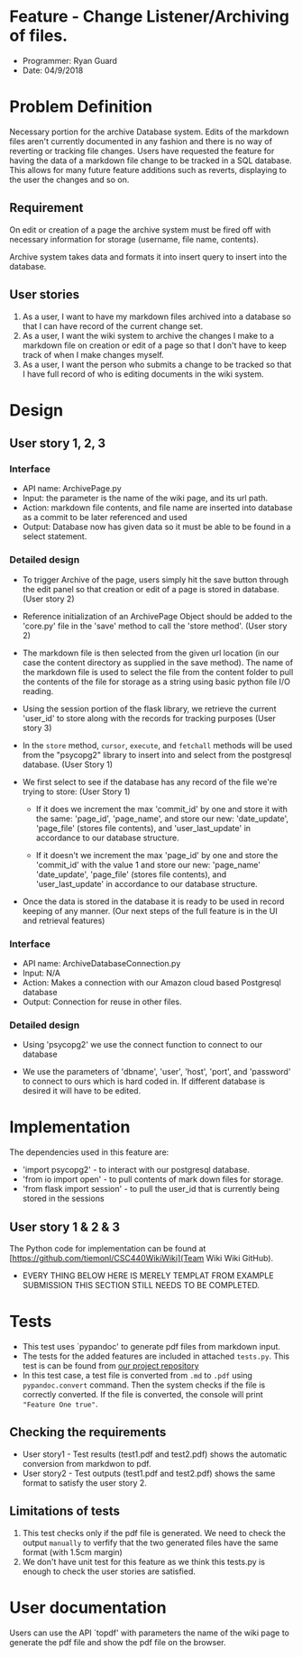 # Feature - Change Listener/Archiving of files.

* Programmer: Ryan Guard
* Date: 04/9/2018

# Problem Definition

Necessary portion for the archive Database system. Edits of the markdown files aren't currently documented in any fashion and there is no way of reverting or tracking file changes. Users have requested the feature for having the data of a markdown file change to be tracked in a SQL database. This allows for many future feature additions such as reverts, displaying to the user the changes and so on.


## Requirement 

On edit or creation of a page the archive system must be fired off with necessary information for storage (username, file name, contents).

Archive system takes data and formats it into insert query to insert into the database.

## User stories

1. As a user, I want to have my markdown files archived into a database so that I can have record of the current change set.
2. As a user, I want the wiki system to archive the changes I make to a markdown file on creation or edit of a page so that I don't have to keep track of when I make changes myself.
3. As a user, I want the person who submits a change to be tracked so that I have full record of who is editing documents in the wiki system.

# Design

## User story 1, 2, 3

### Interface

* API name: ArchivePage.py 
* Input: the parameter is the name of the wiki page, and its url path. 
* Action: markdown file contents, and file name are inserted into database as a commit to be later referenced and used
* Output: Database now has given data so it must be able to be found in a select statement.

### Detailed design

* To trigger Archive of the page, users simply hit the save button through the edit panel so that creation or edit of a page is stored in database. (User story 2)

* Reference initialization of an ArchivePage Object should be added to the 'core.py' file in the 'save' method to call the 'store method'. (User story 2)

* The markdown file is then selected from the given url location (in our case the content directory as supplied in the save method). The name of the markdown file is used to select the file from the content folder to pull the contents of the file for storage as a string using basic python file I/O reading. 

* Using the session portion of the flask library, we retrieve the current 'user_id' to store along with the records for tracking purposes (User story 3)

* In the `store` method, `cursor`, `execute`, and `fetchall` methods will be used from the "psycopg2" library to insert into and select from the postgresql database. (User Story 1)

* We first select to see if the database has any record of the file we're trying to store: (User Story 1)

	* If it does we increment the max 'commit_id' by one and store it with the same: 'page_id', 'page_name', and store our new: 'date_update', 'page_file' (stores file contents), and 'user_last_update' in accordance to our database structure.
	
	* If it doesn't we increment the max 'page_id' by one and store the 'commit_id' with the value 1 and store our new: 'page_name' 'date_update', 'page_file' (stores file contents), and 'user_last_update' in accordance to our database structure.

* Once the data is stored in the database it is ready to be used in record keeping of any manner. (Our next steps of the full feature is in the UI and retrieval features)

### Interface

* API name: ArchiveDatabaseConnection.py 
* Input: N/A
* Action: Makes a connection with our Amazon cloud based Postgresql database
* Output: Connection for reuse in other files.

### Detailed design

* Using 'psycopg2' we use the connect function to connect to our database

* We use the parameters of 'dbname', 'user', 'host', 'port', and 'password' to connect to ours which is hard coded in. If different database is desired it will have to be edited.

# Implementation


The dependencies used in this feature are:

* 'import psycopg2' - to interact with our postgresql database.
* 'from io import open' - to pull contents of mark down files for storage.
* 'from flask import session' - to pull the user_id that is currently being stored in the sessions

## User story 1 & 2 & 3

The Python code for implementation can be found at [https://github.com/tiemonl/CSC440WikiWiki](Team Wiki Wiki GitHub).


* EVERY THING BELOW HERE IS MERELY TEMPLAT FROM EXAMPLE SUBMISSION THIS SECTION STILL NEEDS TO BE COMPLETED.

# Tests

* This test uses `pypandoc' to generate pdf files from markdown input. 
* The tests for the added features are included in attached `tests.py`. This test is can be found from [our project repository](...)
* In this test case, a test file is converted from `.md` to `.pdf` using `pypandoc.convert` command. Then the system checks if the file is correctly converted. If the file is converted, the console will print `"Feature One true"`.

## Checking the requirements

* User story1 - Test results (test1.pdf and test2.pdf) shows the automatic conversion from markdwon to pdf. 
* User story2 - Test outputs (test1.pdf and test2.pdf) shows the same format to satisfy the user story 2. 

## Limitations of tests

1. This test checks only if the pdf file is generated. We need to check the output `manually` to verfify that the two generated files have the same format (with 1.5cm margin)
2. We don't have unit test for this feature as we think this tests.py is enough to check the user stories are satisfied.

# User documentation

Users can use the API `topdf' with parameters the name of the wiki page to generate the pdf file and show the pdf file on the browser. 
